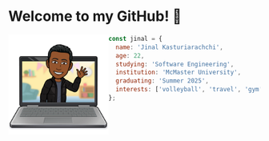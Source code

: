 <!-- intro -->
<h1>
  Welcome to my GitHub! 👋
</h1> 

<img align="left" alt="Jinal's Avatar" src="/hello.png" width="200" height="200" /> 

```javascript
const jinal = {
  name: 'Jinal Kasturiarachchi',
  age: 22,
  studying: 'Software Engineering',
  institution: 'McMaster University',
  graduating: 'Summer 2025',
  interests: ['volleyball', 'travel', 'gym', 'books', 'skiing'],
};
```
